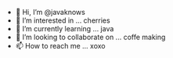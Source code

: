 - 👋 Hi, I’m @javaknows
- 👀 I’m interested in ... cherries
- 🌱 I’m currently learning ... java
- 💞️ I’m looking to collaborate on ... coffe making
- 📫 How to reach me ... xoxo

<!---
javaknows/javaknows is a ✨ special ✨ repository because its `README.md` (this file) appears on your GitHub profile.
You can click the Preview link to take a look at your changes.
--->
